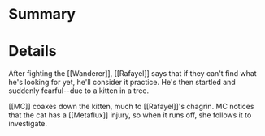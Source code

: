 # Summary

# Details
 After fighting the [[Wanderer]], [[Rafayel]] says that if they can't find what he's looking for yet, he'll consider it practice. He's then startled and suddenly fearful--due to a kitten in a tree.

[[MC]] coaxes down the kitten, much to [[Rafayel]]'s chagrin. MC notices that the cat has a [[Metaflux]] injury, so when it runs off, she follows it to investigate.